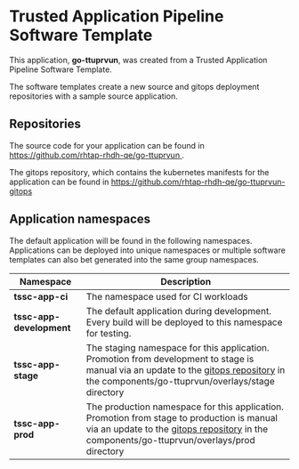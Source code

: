 # Trusted Application Pipeline Software Template

This application, **go-ttuprvun**, was created from a Trusted Application Pipeline Software Template.

The software templates create a new source and gitops deployment repositories with a sample source application. 

## Repositories

The source code for your application can be found in [https://github.com/rhtap-rhdh-qe/go-ttuprvun ](https://github.com/rhtap-rhdh-qe/go-ttuprvun ).
 
The gitops repository, which contains the kubernetes manifests for the application can be found in 
[https://github.com/rhtap-rhdh-qe/go-ttuprvun-gitops ](https://github.com/rhtap-rhdh-qe/go-ttuprvun-gitops ) 

## Application namespaces 

The default application will be found in the following namespaces. Applications can be deployed into unique namespaces or multiple software templates can also bet generated into the same group namespaces.  

|  Namespace   |  Description   |  
| -------- | -------- |
| **tssc-app-ci** | The namespace used for CI workloads |
| **tssc-app-development** | The default application during development. Every build will be deployed to this namespace for testing. |
| **tssc-app-stage** | The staging namespace for this application. Promotion from development to stage is manual via an update to the [gitops repository](https://github.com/rhtap-rhdh-qe/go-ttuprvun-gitops ) in the components/go-ttuprvun/overlays/stage directory |
| **tssc-app-prod** | The production namespace for this application. Promotion from stage to production is manual via an update to the [gitops repository](https://github.com/rhtap-rhdh-qe/go-ttuprvun-gitops ) in the components/go-ttuprvun/overlays/prod directory |